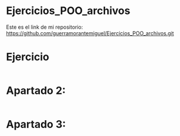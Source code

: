 # Ejercicios_POO_archivos

Este es el link de mi repositorio: https://github.com/guerramorantemiguel/Ejercicios_POO_archivos.git

# Ejercicio
```

```
# Apartado 2:
```

```
# Apartado 3:
```

```
